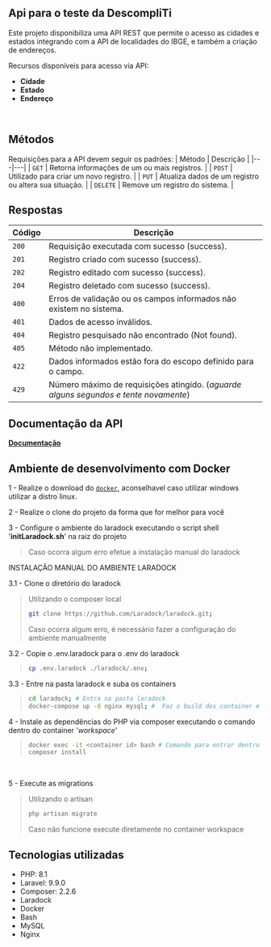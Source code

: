 ## Api para o teste da DescompliTi

Este projeto disponibiliza uma API REST que permite o acesso as cidades e estados integrando com a API de localidades do IBGE, e também a criação de endereços.

Recursos disponíveis para acesso via API:
* **Cidade**
* **Estado**
* **Endereço**

</br>

## Métodos
Requisições para a API devem seguir os padrões:
| Método | Descrição |
|---|---|
| `GET` | Retorna informações de um ou mais registros. |
| `POST` | Utilizado para criar um novo registro. |
| `PUT` | Atualiza dados de um registro ou altera sua situação. |
| `DELETE` | Remove um registro do sistema. |

## Respostas

| Código | Descrição |
|---|---|
| `200` | Requisição executada com sucesso (success).|
| `201` | Registro criado com sucesso (success).|
| `202` | Registro editado com sucesso (success).|
| `204` | Registro deletado com sucesso (success).|
| `400` | Erros de validação ou os campos informados não existem no sistema.|
| `401` | Dados de acesso inválidos.|
| `404` | Registro pesquisado não encontrado (Not found).|
| `405` | Método não implementado.|
| `422` | Dados informados estão fora do escopo definido para o campo.|
| `429` | Número máximo de requisições atingido. (*aguarde alguns segundos e tente novamente*)|

## Documentação da API
[**Documentação**](https://documenter.getpostman.com/view/9571261/UyrEgZjd)

## Ambiente de desenvolvimento com Docker

1 - Realize o download do [`docker`](https://www.docker.com/get-started), aconselhavel caso utilizar windows utilizar a distro linux.
</br>

2 - Realize o clone do projeto da forma que for melhor para você

3 - Configure o ambiente do laradock executando o script shell '**initLaradock.sh**' na raiz do projeto
> Caso ocorra algum erro efetue a instalação manual do laradock

INSTALAÇÃO MANUAL DO AMBIENTE LARADOCK

3.1 - Clone o diretório do laradock
> Utilizando o composer local
>
> ```bash
> git clone https://github.com/Laradock/laradock.git;
> ```
> Caso ocorra algum erro, é necessário fazer a configuração do ambiente manualmente

3.2 - Copie o .env.laradock para o .env do laradock
>
> ```bash
> cp .env.laradock ./laradock/.env;
> ```

3.3 - Entre na pasta laradock e suba os containers
>
> ```bash
> cd laradock; # Entra na pasta laradock
> docker-compose up -d nginx mysql; #  Faz o build dos container e sobe eles
> ```

4 - Instale as dependências do PHP via composer executando o comando dentro do container '*workspace*'
> ```bash
> docker exec -it <container id> bash # Comando para entrar dentro do container, verifique o container id do workspace utilizando 'docker ps'
> composer install
> ```
</br>

5 - Execute as migrations
> Utilizando o artisan
> ```bash
> php artisan migrate
> ```
> Caso não funcione execute diretamente no container workspace

## Tecnologias utilizadas
* PHP: 8.1
* Laravel: 9.9.0
* Composer: 2.2.6
* Laradock
* Docker
* Bash
* MySQL
* Nginx
